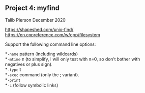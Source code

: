 ## Project 4: myfind
Talib Pierson
December 2020

https://shapeshed.com/unix-find/
https://en.cppreference.com/w/cpp/filesystem

Support the following command line options:

*`-name` pattern (including wildcards)  
*`-mtime` n (to simplify, I will only test with n=0, so don't bother with negatives or plus sign).  
*`-type` t  
*`-exec` command (only the ; variant).  
*`-print`  
*`-L` (follow symbolic links)  
